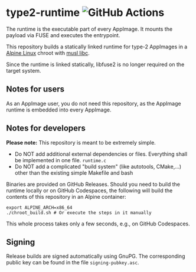 # type2-runtime ![GitHub Actions](https://github.com/AppImage/type2-runtime/actions/workflows/build.yaml/badge.svg)

The runtime is the executable part of every AppImage. It mounts the payload via FUSE and executes the entrypoint.

This repository builds a statically linked runtime for type-2 AppImages in a [Alpine Linux](https://alpinelinux.org/) chroot with [musl libc](https://www.musl-libc.org/).

Since the runtime is linked statically, libfuse2 is no longer required on the target system.

## Notes for users

As an AppImage user, you do not need this repository, as the AppImage runtime is embedded into every AppImage.

## Notes for developers

__Please note:__ This repository is meant to be extremely simple.

* Do NOT add additional external dependencies or files. Everything shall be implemented in one file. `runtime.c`  
* Do NOT add a complicated "build system" (like autotools, CMake,...) other than the existing simple Makefile and bash

Binaries are provided on GitHub Releases. Should you need to build the runtime locally or on GitHub Codespaces, the following will build the contents of this repository in an Alpine container:

```
export ALPINE_ARCH=x86_64
./chroot_build.sh # Or execute the steps in it manually
```

This whole process takes only a few seconds, e.g., on GitHub Codespaces.


## Signing

Release builds are signed automatically using GnuPG. The corresponding public key can be found in the file `signing-pubkey.asc`.
